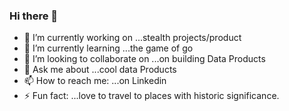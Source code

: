 ### Hi there 👋



- 🔭 I’m currently working on ...stealth projects/product
- 🌱 I’m currently learning ...the game of go
- 👯 I’m looking to collaborate on ...on building Data Products
- 💬 Ask me about ...cool data Products
- 📫 How to reach me: ...on Linkedin
- ⚡ Fun fact: ...love to travel to places with historic significance.
